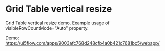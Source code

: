 # Grid Table vertical resize

Grid Table vertical resize demo. Example usage of visibleRowCountMode="Auto" property.

Demo: https://ui5flow.com/apps/9003afc768d248cfb4a0b421c7681bc5/webapp/
